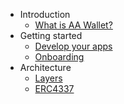 * Introduction
    * [What is AA Wallet?](docs/What%20is%20AA%20Wallet%3F.md)
* Getting started
    * [Develop your apps](docs/Develop%20your%20apps.md)
    * [Onboarding](docs/Onborading.md)
* Architecture
    * [Layers](docs/Layers.md)
    * [ERC4337](docs/ERC4337.md)